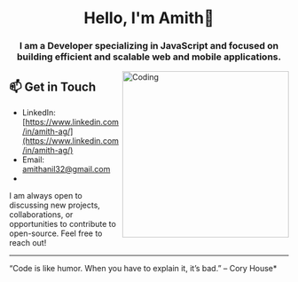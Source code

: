 <h1 align="center">Hello, I'm Amith👋</h1>
<h3 align="center">I am a Developer specializing in JavaScript and focused on building efficient and scalable web and mobile applications.</h3>
<img align="right" alt="Coding" width="300" src="https://media.tenor.com/PsKFAPSiQ5wAAAAi/white-opal-jewel-shells.gif">

## 📫 Get in Touch

- LinkedIn: [https://www.linkedin.com/in/amith-ag/](https://www.linkedin.com/in/amith-ag/)
- Email: [amithanil32@gmail.com](mailto:amithanil32@gmail.com)
- 
<p>I am always open to discussing new projects, collaborations, or opportunities to contribute to open-source. Feel free to reach out!</p>

---
“Code is like humor. When you have to explain it, it’s bad.” – Cory House*






